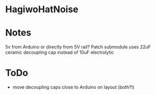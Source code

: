 # HagiwoHatNoise

# Notes

5v from Arduino or directly from 5V rail?
Patch submodule uses 22uF ceramic decoupling cap instead of 10uF electrolytic

# ToDo

- move decoupling caps close to Arduino on layout (both?!)